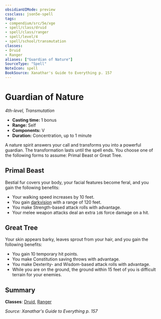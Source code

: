 ```yaml
---
obsidianUIMode: preview
cssclass: json5e-spell
tags:
- compendium/src/5e/xge
- spell/class/druid
- spell/class/ranger
- spell/level/4
- spell/school/transmutation
classes:
- Druid
- Ranger
aliases: ["Guardian of Nature"]
SourceType: "Spell"
NoteIcon: spell
BookSource: Xanathar's Guide to Everything p. 157
---
```

# Guardian of Nature
*4th-level, Transmutation*  

- **Casting time:** 1 bonus
- **Range:** Self
- **Components:** V
- **Duration:** Concentration, up to 1 minute

A nature spirit answers your call and transforms you into a powerful guardian. The transformation lasts until the spell ends. You choose one of the following forms to assume: Primal Beast or Great Tree.

## Primal Beast

Bestial fur covers your body, your facial features become feral, and you gain the following benefits:

- Your walking speed increases by 10 feet.  
- You gain [darkvision](/2-Mechanics/CLI/rules/senses.md#darkvision) with a range of 120 feet.  
- You make Strength-based attack rolls with advantage.  
- Your melee weapon attacks deal an extra `1d6` force damage on a hit.  

## Great Tree

Your skin appears barky, leaves sprout from your hair, and you gain the following benefits:

- You gain 10 temporary hit points.  
- You make Constitution saving throws with advantage.  
- You make Dexterity- and Wisdom-based attack rolls with advantage.  
- While you are on the ground, the ground within 15 feet of you is difficult terrain for your enemies.  

## Summary

**Classes**: [Druid](/2-Mechanics/CLI/classes/druid.md), [Ranger](/2-Mechanics/CLI/classes/ranger.md)

*Source: Xanathar's Guide to Everything p. 157*